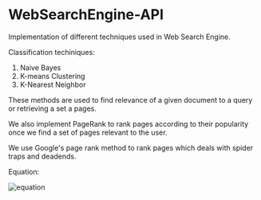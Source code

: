# WebSearchEngine-API

Implementation of different techniques used in Web Search Engine.

Classification techiniques:

1. Naive Bayes
2. K-means Clustering
3. K-Nearest Neighbor

These methods are used to find relevance of a given document to a query or retrieving a set a pages.

We also implement PageRank to rank pages according to their popularity once we find a set of pages relevant to the user.

We use Google's page rank method to rank pages which deals with spider traps and deadends.

Equation:

![equation](http://www.ccs.neu.edu/home/ekanou/ISU535.09X2/Homeworks/hw.03_files/pr_formula.jpg)



